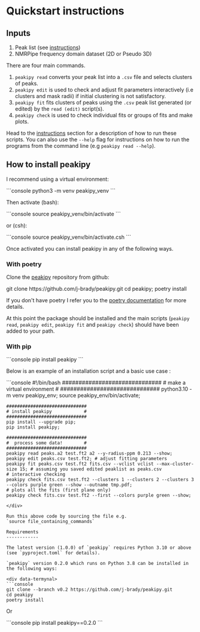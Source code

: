 Quickstart instructions
=======================

Inputs
------

1.  Peak list (see [instructions](./instructions.md))
2.  NMRPipe frequency domain dataset (2D or Pseudo 3D)

There are four main commands.

1.  `peakipy read` converts your peak list into a `.csv` file and
    selects clusters of peaks.
2.  `peakipy edit` is used to check and adjust fit parameters
    interactively (i.e clusters and mask radii) if initial clustering is
    not satisfactory.
3.  `peakipy fit` fits clusters of peaks using the `.csv` peak list
    generated (or edited) by the `read (edit)` script(s).
4.  `peakipy check` is used to check individual fits or groups of fits
    and make plots.

Head to the [instructions](./instructions.md) section for a
description of how to run these scripts. You can also use the
`--help` flag for instructions on how to run the programs from the
command line (e.g `peakipy read --help`).

How to install peakipy
----------------------

I recommend using a virtual environment:

<div data-termynal>
```console
python3 -m venv peakipy_venv
```
</div>

Then activate (bash):

<div data-termynal>
```console
source peakipy_venv/bin/activate
```
</div>

or (csh):

<div data-termynal>
```console
source peakipy_venv/bin/activate.csh
```
</div>

Once activated you can install peakipy in any of the following ways.


### With poetry

Clone the [peakipy](https://github.com/j-brady/peakipy) repository from
github:

<div data-termynal>
    <span data-ty>git clone https://github.com/j-brady/peakipy.git</span>
    <span data-ty>cd peakipy; poetry install</span>
</div>

If you don't have poetry I refer you to the [poetry documentation](https://poetry.eustace.io/docs/) for more details.

At this point the package should be installed and the main scripts
(`peakipy read`, `peakipy edit`, `peakipy fit` and `peakipy check`)
should have been added to your path.

### With pip

<div data-termynal>
```console
pip install peakipy
```
</div>

Below is an example of an installation script and a basic use case :

<div data-termynal>
```console
    #!/bin/bash
    ##############################
    # make a virtual environment #
    ##############################
    python3.10 -m venv peakipy_env;
    source peakipy_env/bin/activate;

    ##############################
    # install peakipy            #
    ##############################
    pip install --upgrade pip;
    pip install peakipy;

    ##############################
    #  process some data!        #
    ##############################
    peakipy read peaks.a2 test.ft2 a2 --y-radius-ppm 0.213 --show;
    peakipy edit peaks.csv test.ft2; # adjust fitting parameters
    peakipy fit peaks.csv test.ft2 fits.csv --vclist vclist --max-cluster-size 15; # assuming you saved edited peaklist as peaks.csv
    # interactive checking
    peakipy check fits.csv test.ft2 --clusters 1 --clusters 2 --clusters 3 --colors purple green --show --outname tmp.pdf;
    # plots all the fits (first plane only)
    peakipy check fits.csv test.ft2 --first --colors purple green --show;
```
</div>

Run this above code by sourcing the file e.g.
`source file_containing_commands`

Requirements
------------

The latest version (1.0.0) of `peakipy` requires Python 3.10 or above (see `pyproject.toml` for details).

`peakipy` version 0.2.0 which runs on Python 3.8 can be installed in the following ways:

<div data-termynal>
```console
git clone --branch v0.2 https://github.com/j-brady/peakipy.git
cd peakipy
poetry install
```
</div>

Or

<div data-termynal>
```console
pip install peakipy==0.2.0
```
</div>